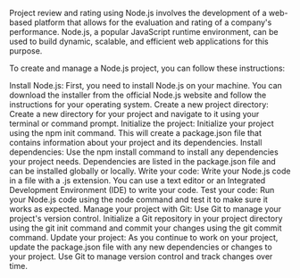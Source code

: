 Project review and rating using Node.js involves the development of a web-based platform that allows for the evaluation and rating of a company's performance. Node.js, a popular JavaScript runtime environment, can be used to build dynamic, scalable, and efficient web applications for this purpose.

To create and manage a Node.js project, you can follow these instructions:

Install Node.js: First, you need to install Node.js on your machine. You can download the installer from the official Node.js website and follow the instructions for your operating system.
Create a new project directory: Create a new directory for your project and navigate to it using your terminal or command prompt.
Initialize the project: Initialize your project using the npm init command. This will create a package.json file that contains information about your project and its dependencies.
Install dependencies: Use the npm install command to install any dependencies your project needs. Dependencies are listed in the package.json file and can be installed globally or locally.
Write your code: Write your Node.js code in a file with a .js extension. You can use a text editor or an Integrated Development Environment (IDE) to write your code.
Test your code: Run your Node.js code using the node command and test it to make sure it works as expected.
Manage your project with Git: Use Git to manage your project's version control. Initialize a Git repository in your project directory using the git init command and commit your changes using the git commit command.
Update your project: As you continue to work on your project, update the package.json file with any new dependencies or changes to your project. Use Git to manage version control and track changes over time.